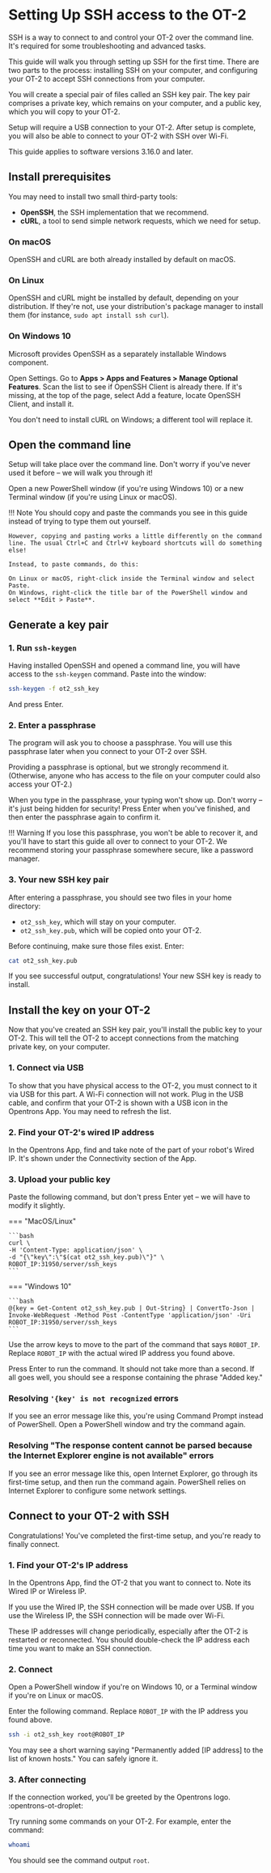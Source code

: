 # Setting Up SSH access to the OT-2

SSH is a way to connect to and control your OT-2 over the command line. It's required for some troubleshooting and advanced tasks.

This guide will walk you through setting up SSH for the first time. There are two parts to the process: installing SSH on your computer, and configuring your OT-2 to accept SSH connections from your computer.

You will create a special pair of files called an SSH key pair. The key pair comprises a private key, which remains on your computer, and a public key, which you will copy to your OT-2.

Setup will require a USB connection to your OT-2. After setup is complete, you will also be able to connect to your OT-2 with SSH over Wi-Fi. 

This guide applies to software versions 3.16.0 and later. 

## Install prerequisites

You may need to install two small third-party tools:

- **OpenSSH**, the SSH implementation that we recommend.
- **cURL**, a tool to send simple network requests, which we need for setup.

### On macOS

OpenSSH and cURL are both already installed by default on macOS. 

### On Linux

OpenSSH and cURL might be installed by default, depending on your distribution. If they're not, use your distribution's package manager to install them (for instance, `sudo apt install ssh curl`).

### On Windows 10 

Microsoft provides OpenSSH as a separately installable Windows component. 

Open Settings. Go to **Apps > Apps and Features > Manage Optional Features**. Scan the list to see if OpenSSH Client is already there. If it's missing, at the top of the page, select Add a feature, locate OpenSSH Client, and install it.

You don't need to install cURL on Windows; a different tool will replace it.

## Open the command line

Setup will take place over the command line. Don't worry if you've never used it before – we will walk you through it!

Open a new PowerShell window (if you're using Windows 10) or a new Terminal window (if you're using Linux or macOS).

!!! Note
    You should copy and paste the commands you see in this guide instead of trying to type them out yourself.

    However, copying and pasting works a little differently on the command line. The usual Ctrl+C and Ctrl+V keyboard shortcuts will do something else!

    Instead, to paste commands, do this:

    On Linux or macOS, right-click inside the Terminal window and select Paste.
    On Windows, right-click the title bar of the PowerShell window and select **Edit > Paste**.

## Generate a key pair

### 1. Run `ssh-keygen`

Having installed OpenSSH and opened a command line, you will have access to the `ssh-keygen` command. Paste into the window:

```bash
ssh-keygen -f ot2_ssh_key
```

And press Enter.

### 2. Enter a passphrase

The program will ask you to choose a passphrase. You will use this passphrase later when you connect to your OT-2 over SSH.

Providing a passphrase is optional, but we strongly recommend it. (Otherwise, anyone who has access to the file on your computer could also access your OT-2.)

When you type in the passphrase, your typing won't show up. Don't worry – it's just being hidden for security! Press Enter when you've finished, and then enter the passphrase again to confirm it.

!!! Warning
    If you lose this passphrase, you won't be able to recover it, and you'll have to start this guide all over to connect to your OT-2. We recommend storing your passphrase somewhere secure, like a password manager. 

### 3. Your new SSH key pair

After entering a passphrase, you should see two files in your home directory:

- `ot2_ssh_key`, which will stay on your computer.
- `ot2_ssh_key.pub`, which will be copied onto your OT-2.
  
Before continuing, make sure those files exist. Enter:

```bash
cat ot2_ssh_key.pub
```

If you see successful output, congratulations! Your new SSH key is ready to install.

## Install the key on your OT-2 

Now that you've created an SSH key pair, you'll install the public key to your OT-2. This will tell the OT-2 to accept connections from the matching private key, on your computer.

### 1. Connect via USB

To show that you have physical access to the OT-2, you must connect to it via USB for this part. A Wi-Fi connection will not work. Plug in the USB cable, and confirm that your OT-2 is shown with a USB icon in the Opentrons App. You may need to refresh the list. 


### 2. Find your OT-2's wired IP address

In the Opentrons App, find and take note of the part of your robot's Wired IP.
It's shown under the Connectivity section of the App.

### 3. Upload your public key

Paste the following command, but don't press Enter yet – we will have to modify it slightly.

=== "MacOS/Linux"

    ```bash
    curl \
    -H 'Content-Type: application/json' \
    -d "{\"key\":\"$(cat ot2_ssh_key.pub)\"}" \
    ROBOT_IP:31950/server/ssh_keys
    ```

=== "Windows 10"

    ```bash
    @{key = Get-Content ot2_ssh_key.pub | Out-String} | ConvertTo-Json | Invoke-WebRequest -Method Post -ContentType 'application/json' -Uri ROBOT_IP:31950/server/ssh_keys 
    ```

Use the arrow keys to move to the part of the command that says `ROBOT_IP`. Replace `ROBOT_IP` with the actual wired IP address you found above.

Press Enter to run the command. It should not take more than a second. If all goes well, you should see a response containing the phrase "Added key."

### Resolving `'{key' is not recognized` errors

If you see an error message like this, you're using Command Prompt instead of PowerShell. Open a PowerShell window and try the command again.

### Resolving "The response content cannot be parsed because the Internet Explorer engine is not available" errors

If you see an error message like this, open Internet Explorer, go through its first-time setup, and then run the command again. PowerShell relies on Internet Explorer to configure some network settings.

## Connect to your OT-2 with SSH 

Congratulations! You've completed the first-time setup, and you're ready to finally connect.

### 1. Find your OT-2's IP address

In the Opentrons App, find the OT-2 that you want to connect to. Note its Wired IP or Wireless IP. 

If you use the Wired IP, the SSH connection will be made over USB.
If you use the Wireless IP, the SSH connection will be made over Wi-Fi.

These IP addresses will change periodically, especially after the OT-2 is restarted or reconnected. You should double-check the IP address each time you want to make an SSH connection.

### 2. Connect

Open a PowerShell window if you're on Windows 10, or a Terminal window if you're on Linux or macOS.

Enter the following command. Replace `ROBOT_IP`  with the IP address you found above.

```bash
ssh -i ot2_ssh_key root@ROBOT_IP
```

You may see a short warning saying "Permanently added [IP address] to the list of known hosts." You can safely ignore it.

### 3. After connecting
If the connection worked, you'll be greeted by the Opentrons logo. :opentrons-ot-droplet: 

Try running some commands on your OT-2. For example, enter the command: 

```bash
whoami
```

You should see the command output `root`. 